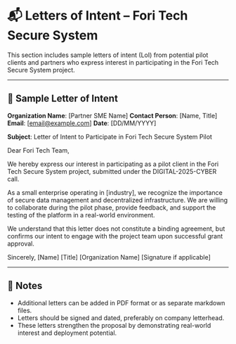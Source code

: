 <!-- markdownlint-disable MD013 -->
# 📬 Letters of Intent – Fori Tech Secure System

This section includes sample letters of intent (LoI) from potential pilot clients and partners who express interest in participating in the Fori Tech Secure System project.

---

## 📝 Sample Letter of Intent

**Organization Name**: [Partner SME Name]
**Contact Person**: [Name, Title]
**Email**: [email@example.com]
**Date**: [DD/MM/YYYY]

**Subject**: Letter of Intent to Participate in Fori Tech Secure System Pilot

Dear Fori Tech Team,

We hereby express our interest in participating as a pilot client in the Fori Tech Secure System project, submitted under the DIGITAL-2025-CYBER call.

As a small enterprise operating in [industry], we recognize the importance of secure data management and decentralized infrastructure. We are willing to collaborate during the pilot phase, provide feedback, and support the testing of the platform in a real-world environment.

We understand that this letter does not constitute a binding agreement, but confirms our intent to engage with the project team upon successful grant approval.

Sincerely,
[Name]
[Title]
[Organization Name]
[Signature if applicable]

---

## 📌 Notes

- Additional letters can be added in PDF format or as separate markdown files.
- Letters should be signed and dated, preferably on company letterhead.
- These letters strengthen the proposal by demonstrating real-world interest and deployment potential.
